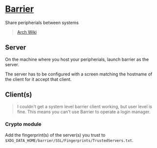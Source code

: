 # [Barrier](https://github.com/debauchee/barrier)

Share peripherials between systems

> [Arch Wiki](https://wiki.archlinux.org/title/Barrier)

## Server

On the machine where you host your peripherials, launch barrier as the server.

The server has to be configured with a screen matching the hostname of the
client for it accept that client.

## Client(s)

> I couldn't get a system level barrier client working, but user level is fine.
> This means you can't use Barrier to operate a login manager.

### Crypto module

Add the fingerprint(s) of the server(s) you trust to
`$XDG_DATA_HOME/barrier/SSL/Fingerprints/TrustedServers.txt`.
